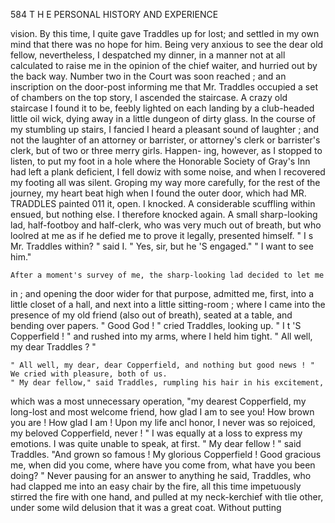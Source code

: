  584            T H E PERSONAL HISTORY       AND EXPERIENCE

  vision. By this time, I quite gave Traddles up for lost; and settled in my
  own mind that there was no hope for him.
     Being very anxious to see the dear old fellow, nevertheless, I despatched
  my dinner, in a manner not at all calculated to raise me in the opinion of
  the chief waiter, and hurried out by the back way. Number two in the
  Court was soon reached ; and an inscription on the door-post informing
 me that Mr. Traddles occupied a set of chambers on the top story, I
 ascended the staircase. A crazy old staircase I found it to be, feebly
 lighted on each landing by a club-headed little oil wick, dying away in a
 little dungeon of dirty glass.
     In the course of my stumbling up stairs, I fancied I heard a pleasant
 sound of laughter ; and not the laughter of an attorney or barrister, or
 attorney's clerk or barrister's clerk, but of two or three merry girls. Happen-
 ing, however, as I stopped to listen, to put my foot in a hole where the
 Honorable Society of Gray's Inn had left a plank deficient, I fell dowiz
 with some noise, and when I recovered my footing all was silent.
    Groping my way more carefully, for the rest of the journey, my heart
beat high when I found the outer door, which had MR. TRADDLES             painted
011 it, open. I knocked.         A considerable scuffling within ensued, but
nothing else. I therefore knocked again.
    A small sharp-looking lad, half-footboy and half-clerk, who was very
much out of breath, but who loolred at me as if he defied me to prove it
legally, presented himself.
    " I s Mr. Traddles within? " said I.
    " Yes, sir, but he 'S engaged."
    " I want to see him."

    After a moment's survey of me, the sharp-looking lad decided to let me
in ; and opening the door wider for that purpose, admitted me, first, into a
little closet of a hall, and next into a little sitting-room ; where I came
into the presence of my old friend (also out of breath), seated at a table,
and bending over papers.
    " Good God ! "      cried Traddles, looking up. " I t 'S Copperfield ! "
and rushed into my arms, where I held him tight.
    " All well, my dear Traddles ? "

    " All well, my dear, dear Copperfield, and nothing but good news ! "
    We cried with pleasure, both of us.
    " My dear fellow," said Traddles, rumpling his hair in his excitement,
which was a most unnecessary operation, "my dearest Copperfield, my
long-lost and most welcome friend, how glad I am to see you! How
brown you are ! How glad I am ! Upon my life ancl honor, I never was
so rejoiced, my beloved Copperfield, never ! "
    I was equally at a loss to express my emotions. I was quite unable to
speak, at first.
    " My dear fellow ! " said Traddles. "And grown so famous ! My
glorious Copperfield ! Good gracious me, when did you come, where have
you come from, what have you been doing? "
    Never pausing for an answer to anything he said, Traddles, who had
clapped me into an easy chair by the fire, all this time impetuously stirred
the fire with one hand, and pulled at my neck-kerchief with tlie other,
under some wild delusion that it was a great coat. Without putting
